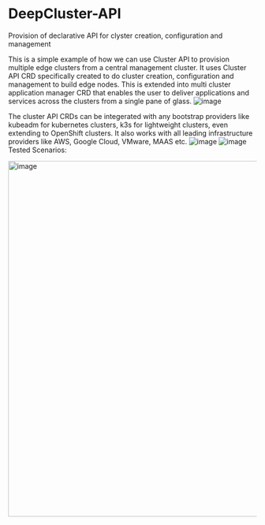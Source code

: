 # DeepCluster-API
Provision of declarative API for clyster creation, configuration and management 

This is a simple example of how we can use Cluster API to provision multiple edge clusters from a central management cluster. It uses Cluster API CRD specifically created to do cluster creation, configuration and management to build edge nodes. 
This is extended into multi cluster application manager CRD that enables the user to deliver applications and services across the clusters from a single pane of glass. 
![image](https://github.com/Deepankar0303/DeepCluster-API/assets/79351928/1190eac2-109c-43cf-97a4-fbf5c85fd582)

The cluster API CRDs can be integerated with any bootstrap providers like kubeadm for kubernetes clusters, k3s for lightweight clusters, even extending to OpenShift clusters. 
It also works with all leading infrastructure providers like AWS, Google Cloud, VMware, MAAS etc. 
![image](https://github.com/Deepankar0303/DeepCluster-API/assets/79351928/3132f8f8-67ff-42e2-b121-bfff05a05d42)
![image](https://github.com/Deepankar0303/DeepCluster-API/assets/79351928/0eca8339-08e6-499d-affb-9a5757a30362)
Tested Scenarios:

<img width="722" alt="image" src="https://github.com/Deepankar0303/DeepCluster-API/assets/79351928/02a07c30-20cc-4e8d-830d-5e84266aafeb">




